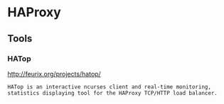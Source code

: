 
# HAProxy #

## Tools ##

### HATop ###

http://feurix.org/projects/hatop/

~~~~~
HATop is an interactive ncurses client and real-time monitoring,
statistics displaying tool for the HAProxy TCP/HTTP load balancer.
~~~~~


